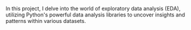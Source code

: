 In this project, I delve into the world of exploratory data analysis (EDA), utilizing Python's powerful data analysis libraries to uncover insights and patterns within various datasets.

